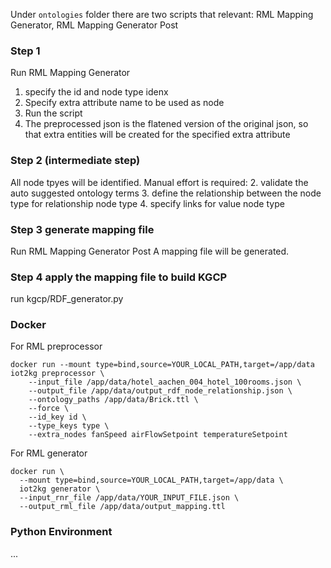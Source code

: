 Under ``ontologies`` folder there are two scripts that relevant: RML Mapping Generator, RML Mapping Generator Post

### Step 1
Run RML Mapping Generator
1. specify the id and node type idenx
2. Specify extra attribute name to be used as node
3. Run the script
4. The preprocessed json is the flatened version of the original json, so that extra entities will be created for the specified extra attribute

### Step 2 (intermediate step)
All node tpyes will be identified.
Manual effort is required:
2. validate the auto suggested ontology terms
3. define the relationship between the node type for relationship node type
4. specify links for value node type

### Step 3 generate mapping file
Run RML Mapping Generator Post
A mapping file will be generated.

### Step 4 apply the mapping file to build KGCP
run kgcp/RDF_generator.py



### Docker
For RML preprocessor
````shell
docker run --mount type=bind,source=YOUR_LOCAL_PATH,target=/app/data iot2kg preprocessor \
    --input_file /app/data/hotel_aachen_004_hotel_100rooms.json \
    --output_file /app/data/output_rdf_node_relationship.json \
    --ontology_paths /app/data/Brick.ttl \
    --force \
    --id_key id \
    --type_keys type \
    --extra_nodes fanSpeed airFlowSetpoint temperatureSetpoint
````

For RML generator
````shell
docker run \
  --mount type=bind,source=YOUR_LOCAL_PATH,target=/app/data \
  iot2kg generator \
  --input_rnr_file /app/data/YOUR_INPUT_FILE.json \
  --output_rml_file /app/data/output_mapping.ttl
````

### Python Environment
...